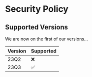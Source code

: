 # Security Policy

## Supported Versions

We are now on the first of our versions...

| Version  | Supported          |
| -------- | ------------------ |
|   23Q2   | :x:                |
|   23Q3   | :white_check_mark: |

